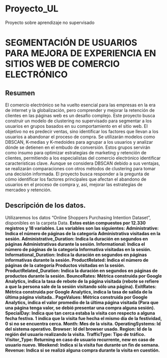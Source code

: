 # Proyecto_UL
Proyecto sobre aprendizaje no supervisado

# SEGMENTACIÓN DE USUARIOS PARA MEJORA DE EXPERIENCIA EN SITIOS WEB DE COMERCIO ELECTRÓNICO
## Resumen
El comercio electrónico se ha vuelto esencial para las empresas en la era de internet y la globalización, pero comprender y mejorar la retención de clientes en las páginas web es un desafío complejo. Este proyecto busca construir un modelo de clustering no supervisado para segmentar a los usuarios en grupos basados en su comportamiento en el sitio web. El objetivo no es predecir ventas, sino identificar los factores que llevan a los usuarios a abandonar el proceso de compra. Se utilizarán modelos como DBSCAN, K-medias y K-medoides para agrupar a los usuarios y analizar dónde se detienen en el embudo de conversión. Estos grupos servirán como insumo para optimizar estrategias de marketing y retención de clientes, permitiendo a los especialistas del comercio electrónico identificar características clave. Aunque se considera DBSCAN debido a sus ventajas, se realizarán comparaciones con otros métodos de clustering para tomar una decisión informada. El proyecto busca responder a la pregunta de cómo identificar los factores principales que afectan el abandono de usuarios en el proceso de compra y, así, mejorar las estrategias de mercadeo y retención.

## Descripción de los datos. 
Utilizaremos los datos “Online Shoppers Purchasing Intention Dataset”, disponibles en la carpeta Data. <b>
Estos están compuestos por 12.330 registros y 18 variables. Las variables son las siguientes:
Administrative: Indica el número de páginas de la categoría Administrativa visitadas en la sesión. 
Administrative_Duration: Indica la duración en segundos en páginas Administrativas durante la sesión.
Informational: Indica el número de páginas de la categoría Informativa visitadas en la sesión.
Informational_Duration: Indica la duración en segundos en páginas informativas durante la sesión.
ProductRelated: Indica el número de páginas de la categoría Productos visitadas en la sesión.
ProductRelated_Duration: Indica la duración en segundos en páginas de productos durante la sesión.
BounceRates: Métrica construida por Google Analytics, indica la tasa de rebote de la página visitada (rebote se refiere a que la persona sale de la sesión visitando sólo una página).
ExitRates: Métrica construida por Google Analytics, indica la tasa de salida de la última página visitada..
PageValues: Métrica construida por Google Analytics, indica el valor promedio de la última página visitada (Para que una página tenga valor, se debió presentar una compra alguna sesión).
SpecialDay: Indica que tan cerca estaba la visita con respecto a alguna fecha festiva. 1 indica que la visita fue hecha el mismo día de la festividad, 0 si no se encuentra cerca.
Month: Mes de la visita.
OperatingSystems: Id del sistema operativo.
Browser: Id del browser usado.
Region: Id de la región del usuario realizando la visita. 
TrafficType: Tipo de tráfico.
Visitor_Type: Returning en caso de usuario recurrente, new en caso de usuario nuevo.
Weekend: Indica si la visita fue durante un fin de semana.
Revenue: Indica si se realizó alguna compra durante la visita en cuestión.
